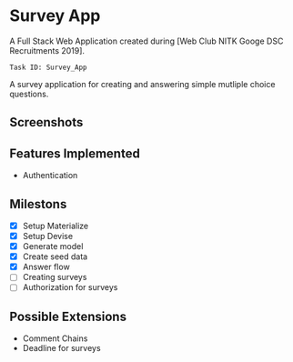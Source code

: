 # Survey App

A Full Stack Web Application created during [Web Club NITK Googe DSC Recruitments 2019].

`Task ID: Survey_App`

A survey application for creating and answering simple mutliple choice questions.

## Screenshots

## Features Implemented

- Authentication

## Milestons

- [x] Setup Materialize
- [x] Setup Devise
- [x] Generate model
- [x] Create seed data
- [x] Answer flow
- [ ] Creating surveys
- [ ] Authorization for surveys

## Possible Extensions

- Comment Chains
- Deadline for surveys
